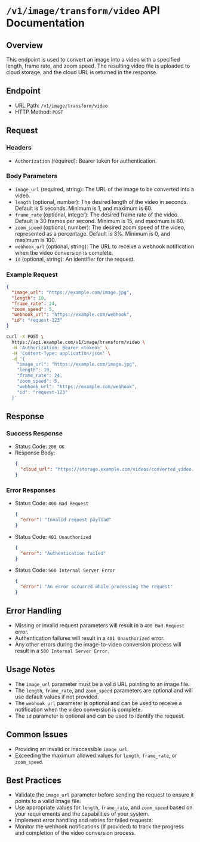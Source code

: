 # `/v1/image/transform/video` API Documentation

## Overview
This endpoint is used to convert an image into a video with a specified length, frame rate, and zoom speed. The resulting video file is uploaded to cloud storage, and the cloud URL is returned in the response.

## Endpoint
- URL Path: `/v1/image/transform/video`
- HTTP Method: `POST`

## Request

### Headers
- `Authorization` (required): Bearer token for authentication.

### Body Parameters
- `image_url` (required, string): The URL of the image to be converted into a video.
- `length` (optional, number): The desired length of the video in seconds. Default is 5 seconds. Minimum is 1, and maximum is 60.
- `frame_rate` (optional, integer): The desired frame rate of the video. Default is 30 frames per second. Minimum is 15, and maximum is 60.
- `zoom_speed` (optional, number): The desired zoom speed of the video, represented as a percentage. Default is 3%. Minimum is 0, and maximum is 100.
- `webhook_url` (optional, string): The URL to receive a webhook notification when the video conversion is complete.
- `id` (optional, string): An identifier for the request.

### Example Request

```json
{
  "image_url": "https://example.com/image.jpg",
  "length": 10,
  "frame_rate": 24,
  "zoom_speed": 5,
  "webhook_url": "https://example.com/webhook",
  "id": "request-123"
}
```

```bash
curl -X POST \
  https://api.example.com/v1/image/transform/video \
  -H 'Authorization: Bearer <token>' \
  -H 'Content-Type: application/json' \
  -d '{
    "image_url": "https://example.com/image.jpg",
    "length": 10,
    "frame_rate": 24,
    "zoom_speed": 5,
    "webhook_url": "https://example.com/webhook",
    "id": "request-123"
  }'
```

## Response

### Success Response
- Status Code: `200 OK`
- Response Body:
  ```json
  {
    "cloud_url": "https://storage.example.com/videos/converted_video.mp4"
  }
  ```

### Error Responses
- Status Code: `400 Bad Request`
  ```json
  {
    "error": "Invalid request payload"
  }
  ```

- Status Code: `401 Unauthorized`
  ```json
  {
    "error": "Authentication failed"
  }
  ```

- Status Code: `500 Internal Server Error`
  ```json
  {
    "error": "An error occurred while processing the request"
  }
  ```

## Error Handling
- Missing or invalid request parameters will result in a `400 Bad Request` error.
- Authentication failures will result in a `401 Unauthorized` error.
- Any other errors during the image-to-video conversion process will result in a `500 Internal Server Error`.

## Usage Notes
- The `image_url` parameter must be a valid URL pointing to an image file.
- The `length`, `frame_rate`, and `zoom_speed` parameters are optional and will use default values if not provided.
- The `webhook_url` parameter is optional and can be used to receive a notification when the video conversion is complete.
- The `id` parameter is optional and can be used to identify the request.

## Common Issues
- Providing an invalid or inaccessible `image_url`.
- Exceeding the maximum allowed values for `length`, `frame_rate`, or `zoom_speed`.

## Best Practices
- Validate the `image_url` parameter before sending the request to ensure it points to a valid image file.
- Use appropriate values for `length`, `frame_rate`, and `zoom_speed` based on your requirements and the capabilities of your system.
- Implement error handling and retries for failed requests.
- Monitor the webhook notifications (if provided) to track the progress and completion of the video conversion process.